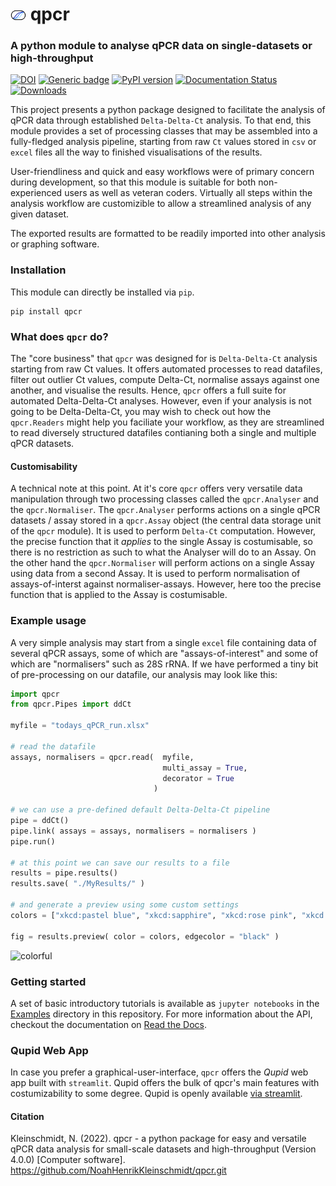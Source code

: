 <!-- # <img src="https://user-images.githubusercontent.com/89252165/153070064-4d3fb42e-a5f9-40fd-b856-755d58a52687.svg" width="32"> qpcr -->
# <img src="./docs/source/qpcr_tiny.svg" width="25"> qpcr

### A python module to analyse qPCR data on single-datasets or high-throughput

[![DOI](https://zenodo.org/badge/398244987.svg)](https://zenodo.org/badge/latestdoi/398244987)
[![Generic badge](https://img.shields.io/badge/made_for-qPCR-yellow.svg)](https://shields.io/)
[![PyPI version](https://badge.fury.io/py/qpcr.svg)](https://badge.fury.io/py/qpcr)
[![Documentation Status](https://readthedocs.org/projects/ansicolortags/badge/?version=latest)](http://qpcr.readthedocs.io/?badge=latest)
[![Downloads](https://static.pepy.tech/personalized-badge/qpcr?period=total&units=international_system&left_color=grey&right_color=brightgreen&left_text=Downloads)](https://pepy.tech/project/qpcr)



This project presents a python package designed to facilitate the analysis of qPCR data through established `Delta-Delta-Ct` analysis. To that end, this module provides a set of processing classes that may be assembled into a fully-fledged analysis pipeline, starting from raw `Ct` values stored in `csv` or `excel` files all the way to finished visualisations of the results. 

User-friendliness and quick and easy workflows were of primary concern during development, so that this module is suitable for both non-experienced users as well as veteran coders. Virtually all steps within the analysis workflow are customizible to allow a streamlined analysis of any given dataset.

The exported results are formatted to be readily imported into other analysis or graphing software.

### Installation
This module can directly be installed via `pip`.

```
pip install qpcr
```

### What does `qpcr` do?
The "core business" that `qpcr` was designed for is `Delta-Delta-Ct` analysis starting from raw Ct values. It offers automated processes to read datafiles, filter out outlier Ct values, compute Delta-Ct, normalise assays against one another, and visualise the results. Hence, `qpcr` offers a full suite for automated Delta-Delta-Ct analyses.
However, even if your analysis is not going to be Delta-Delta-Ct, you may wish to check out how the `qpcr.Readers` might help you faciliate your workflow, as they are streamlined to read diversely structured datafiles contianing both a single and multiple qPCR datasets. 

#### Customisability
A technical note at this point. At it's core `qpcr` offers very versatile data manipulation through two processing classes called the `qpcr.Analyser` and the `qpcr.Normaliser`. The `qpcr.Analyser` performs actions on a single qPCR datasets / assay stored in a `qpcr.Assay` object (the central data storage unit of the `qpcr` module). 
It is used to perform `Delta-Ct` computation. However, the precise function that it _applies_ to the single Assay is costumisable, so there is no restriction as such to what the Analyser will do to an Assay. 
On the other hand the `qpcr.Normaliser` will perform actions on a single Assay using data from a second Assay. It is used to perform normalisation of assays-of-interst against normaliser-assays. However, here too the precise function that is applied to the Assay is costumisable.  

### Example usage
A very simple analysis may start from a single `excel` file containing data of several qPCR assays, some of which are "assays-of-interest" and some of which are "normalisers" such as 28S rRNA. If we have performed a tiny bit of pre-processing on our datafile, our analysis may look like this:

```python
import qpcr
from qpcr.Pipes import ddCt

myfile = "todays_qPCR_run.xlsx"

# read the datafile
assays, normalisers = qpcr.read(  myfile, 
                                  multi_assay = True, 
                                  decorator = True 
                                )

# we can use a pre-defined default Delta-Delta-Ct pipeline
pipe = ddCt()
pipe.link( assays = assays, normalisers = normalisers )
pipe.run()

# at this point we can save our results to a file
results = pipe.results()
results.save( "./MyResults/" )

# and generate a preview using some custom settings
colors = ["xkcd:pastel blue", "xkcd:sapphire", "xkcd:rose pink", "xkcd:raspberry"]

fig = results.preview( color = colors, edgecolor = "black" )
```
![colorful](https://user-images.githubusercontent.com/89252165/158015384-d26fcfec-0ad6-44bc-a771-35a5dd43a380.png)


### Getting started
A set of basic introductory tutorials is available as `jupyter notebooks` in the [Examples](https://github.com/NoahHenrikKleinschmidt/qpcr/tree/main/Examples) directory in this repository. For more information about the API, checkout the documentation on [Read the Docs](https://qpcr.readthedocs.io/en/latest/).

### Qupid Web App
In case you prefer a graphical-user-interface, `qpcr` offers the *Qupid* web app built with `streamlit`. Qupid offers the bulk of qpcr's main features with costumizability to some degree. Qupid is openly available [via streamlit](https://share.streamlit.io/noahhenrikkleinschmidt/qupid/main/src/main.py). 

#### Citation
Kleinschmidt, N. (2022). qpcr - a python package for easy and versatile qPCR data analysis for small-scale datasets and high-throughput (Version 4.0.0) [Computer software]. https://github.com/NoahHenrikKleinschmidt/qpcr.git

